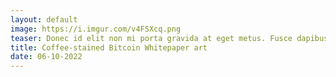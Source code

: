 ```yaml
---
layout: default
image: https://i.imgur.com/v4FSXcq.png
teaser: Donec id elit non mi porta gravida at eget metus. Fusce dapibus, tellus ac cursus commodo, tortor mauris condimentum nibh, ut fermentum massa justo sit amet risus. Etiam porta sem malesuada magna mollis euismod. Donec sed odio dui.
title: Coffee-stained Bitcoin Whitepaper art
date: 06-10-2022
---
```








